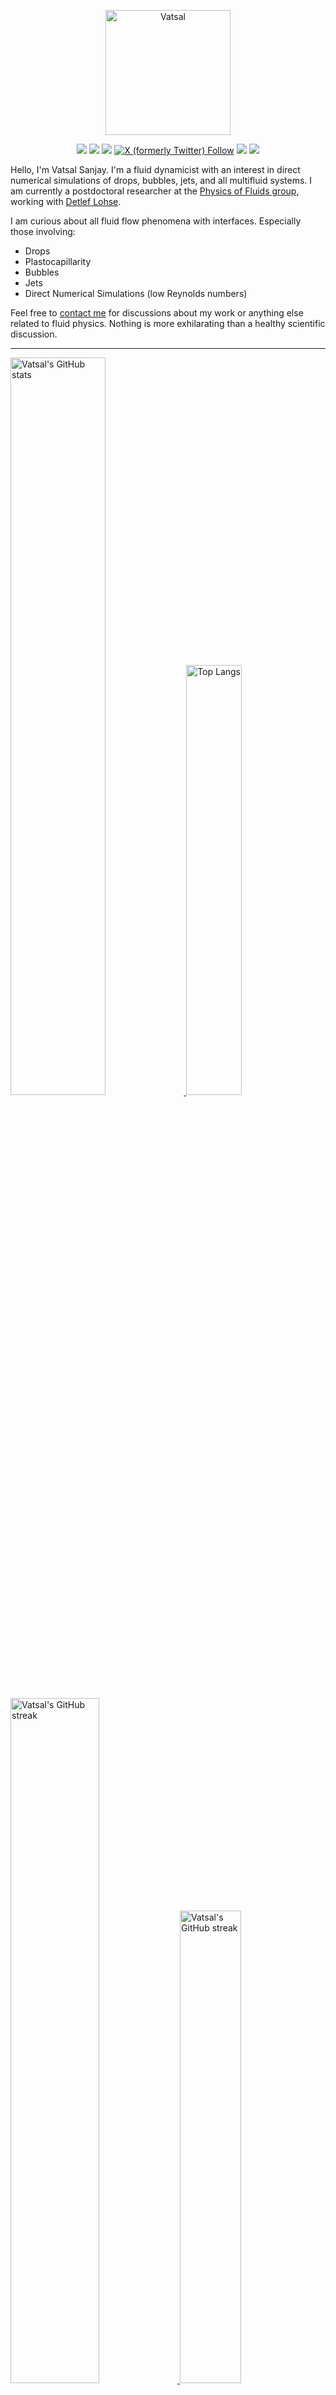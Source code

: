 <center>

[<img alt="Vatsal" width="200px" src="https://www.dropbox.com/s/dxyybgtblo8er6h/Logo_Vatsal_Vector.png?raw=1">](https://www.vatsalsanjay.com)

[<img src="https://img.shields.io/badge/googlescholar-4285F4?&style=for-the-badge&logo=googlescholar&logoColor=white">](https://scholar.google.com/citations?hl=en&user=67aQviYAAAAJ)
[<img src="https://img.shields.io/static/v1.svg?&style=for-the-badge&logo=ResearchGate&label=&message=ResearchGate&logoColor=white&color=green">](https://www.researchgate.net/profile/Vatsal-Sanjay-2)
[<img src="https://img.shields.io/badge/BlueSky-Profile-blue?&style=for-the-badge">](https://bsky.app/profile/vatsalsanjay.bsky.social)
[![X (formerly Twitter) Follow](https://img.shields.io/twitter/follow/VatsalSanjay?style=for-the-badge&link=https%3A%2F%2Ftwitter.com%2FVatsalSanjay)](https://twitter.com/VatsalSanjay)
[<img src="https://img.shields.io/badge/linkedin-0A66C2?&style=for-the-badge&logo=linkedin">](https://www.linkedin.com/in/vatsalsanjay/)
[<img src="https://img.shields.io/badge/orcid-A6CE39?&style=for-the-badge&logo=orcid&logoColor=white">](https://orcid.org/0000-0002-4293-6099)
</center>

Hello, I'm Vatsal Sanjay. I'm a fluid dynamicist with an interest in direct numerical simulations of drops, bubbles, jets, and all multifluid systems. I am currently a postdoctoral researcher at the [Physics of Fluids group](https://pof.tnw.utwente.nl), working with [Detlef Lohse](https://en.wikipedia.org/wiki/Detlef_Lohse). 

I am curious about all fluid flow phenomena with interfaces. Especially those involving:

- Drops
- Plastocapillarity
- Bubbles
- Jets
- Direct Numerical Simulations (low Reynolds numbers)

Feel free to [contact me](mailto:contact@vatsalsanjay.com) for discussions about my work or anything else related to fluid physics. Nothing is more exhilarating than a healthy scientific discussion.

<!-- ![Vatsal's GitHub stats](https://github-readme-stats-xi-wine-74.vercel.app/api?username=VatsalSy&show_icons=true&theme=vision-friendly-dark)

![Top Langs](https://github-readme-stats-xi-wine-74.vercel.app/api/top-langs/?username=VatsalSy&layout=compact&theme=vision-friendly-dark) -->

---

  <a href="https://github.com/VatsalSy" target="_blank">
    <picture>
      <source media="(prefers-color-scheme: dark)" srcset="https://cust-github-readme-stats.vercel.app/api?username=VatsalSy&show_icons=true&theme=vision-friendly-dark" width="55%" height="auto">
      <img alt="Vatsal's GitHub stats" src="https://cust-github-readme-stats.vercel.app/api?username=VatsalSy&show_icons=true&theme=solarized-light&hide_border=true" width="55%" height="auto">
    </picture>
  </a>
  <a href="https://github.com/VatsalSy" target="_blank">
    <picture>
      <source media="(prefers-color-scheme: dark)" srcset="https://cust-github-readme-stats.vercel.app/api/top-langs/?username=VatsalSy&layout=compact&theme=vision-friendly-dark" width="42%" height="auto">
      <img alt="Top Langs" src="https://cust-github-readme-stats.vercel.app/api/top-langs/?username=VatsalSy&layout=compact&theme=solarized-light&hide_border=true" width="42%" height="auto">
    </picture>
  </a>

  <a href="https://github.com/VatsalSy" target="_blank">
    <picture>
      <source media="(prefers-color-scheme: dark)" srcset="https://github-readme-streak-stats-delta-lovat.vercel.app/?user=VatsalSy&theme=vision-friendly-dark" width="53%" height="auto">
      <img alt="Vatsal's GitHub streak" src="https://github-readme-streak-stats-delta-lovat.vercel.app/?user=VatsalSy&theme=solarized-light&hide_border=true" width="53%" height="auto">
    </picture>
  </a>

  <a href="https://www.youtube.com/@VatsalSanjay" target="_blank">
    <picture>
      <source media="(prefers-color-scheme: dark)" srcset="https://cust-youtube-stats-card.vercel.app/api?channelid=UC-eTdHrAM_eQrWOtNLoT19w&theme=vision_friendly_dark&cache_seconds=0" width="44%" height="auto">
      <img alt="Vatsal's GitHub streak" src="https://cust-youtube-stats-card.vercel.app/api?channelid=UC-eTdHrAM_eQrWOtNLoT19w&theme=solarized_light&hide_border=true" width="44%" height="auto">
    </picture>
 </a>

---

### :zap: Recent Activity

<!--START_SECTION:activity-->
1. ❗ Opened issue [#3247](https://github.com/EclipseFdn/open-vsx.org/issues/3247) in [EclipseFdn/open-vsx.org](https://github.com/EclipseFdn/open-vsx.org)
2. 🚀 Published release [Gruvbox Crisp Color Theme (with TeX) – Release v1.0](https://github.com/VatsalSy/gruvbox_custom_themes/releases/tag/v1.0) in [VatsalSy/gruvbox_custom_themes](https://github.com/VatsalSy/gruvbox_custom_themes)
3. 🚀 Published release [Standing Non-Linear Waves – First Official Release](https://github.com/comphy-lab/standing-non-linear-waves/releases/tag/v1.0) in [comphy-lab/standing-non-linear-waves](https://github.com/comphy-lab/standing-non-linear-waves)
4. 🚀 Published release [🚀 RemindersSync v1.0: Your Swift Bridge Between Obsidian & Apple Reminders 🚀](https://github.com/VatsalSy/RemindersSync/releases/tag/v1.0) in [VatsalSy/RemindersSync](https://github.com/VatsalSy/RemindersSync)
5. 🗣 Commented on [#2](https://github.com/VatsalSy/Bursting-Bubble-In-a-Viscoplastic-Medium/issues/2#issuecomment-2530185286) in [VatsalSy/Bursting-Bubble-In-a-Viscoplastic-Medium](https://github.com/VatsalSy/Bursting-Bubble-In-a-Viscoplastic-Medium)
<!--END_SECTION:activity-->
---

### Hi there 👋
<p align="left"> <img src="https://komarev.com/ghpvc/?username=VatsalSy&label=Profile%20views&color=orange&style=for-the-badge" alt="VatsalSy" /> </p>

---
### :zap: More statistics

<!--START_SECTION:github-stats-->
**My Total Overall Commits: 1967** 

**I'm an Early 🐤** 

```text
🌞 Morning                413 commits         █████░░░░░░░░░░░░░░░░░░░░   21.00 % 
🌆 Daytime                693 commits         █████████░░░░░░░░░░░░░░░░   35.23 % 
🌃 Evening                647 commits         ████████░░░░░░░░░░░░░░░░░   32.89 % 
🌙 Night                  214 commits         ███░░░░░░░░░░░░░░░░░░░░░░   10.88 % 
```
📅 **I'm Most Productive on Sunday** 

```text
Monday                   252 commits         ███░░░░░░░░░░░░░░░░░░░░░░   12.81 % 
Tuesday                  265 commits         ███░░░░░░░░░░░░░░░░░░░░░░   13.47 % 
Wednesday                219 commits         ███░░░░░░░░░░░░░░░░░░░░░░   11.13 % 
Thursday                 269 commits         ███░░░░░░░░░░░░░░░░░░░░░░   13.68 % 
Friday                   216 commits         ███░░░░░░░░░░░░░░░░░░░░░░   10.98 % 
Saturday                 366 commits         █████░░░░░░░░░░░░░░░░░░░░   18.61 % 
Sunday                   380 commits         █████░░░░░░░░░░░░░░░░░░░░   19.32 % 
```


<!--END_SECTION:github-stats-->

<!--START_SECTION:waka-->
![Code Time](http://img.shields.io/badge/Code%20Time-874%20hrs%2021%20mins-blue)

![Lines of code](https://img.shields.io/badge/From%20Hello%20World%20I%27ve%20Written-45.6%20million%20lines%20of%20code-blue)

**🐱 My GitHub Data** 

> 📦 3.8 MB Used in GitHub's Storage 
 > 
> 🏆 1,774 Contributions in the Year 2024
 > 
> 🚫 Not Opted to Hire
 > 
> 📜 82 Public Repositories 
 > 
> 🔑 53 Private Repositories 
 > 
📊 **This Week I Spent My Time On** 

```text
🕑︎ Time Zone: Europe/Amsterdam

💬 Programming Languages: 
Other                    42 hrs 54 mins      ██████████████████░░░░░░░   73.78 % 
MATLAB                   6 hrs 5 mins        ███░░░░░░░░░░░░░░░░░░░░░░   10.47 % 
Markdown                 2 hrs 15 mins       █░░░░░░░░░░░░░░░░░░░░░░░░   03.88 % 
Python                   1 hr 38 mins        █░░░░░░░░░░░░░░░░░░░░░░░░   02.83 % 
JSON                     1 hr 20 mins        █░░░░░░░░░░░░░░░░░░░░░░░░   02.31 % 

🔥 Editors: 
Obsidian                 20 hrs 34 mins      █████████░░░░░░░░░░░░░░░░   35.37 % 
VS Code                  12 hrs 3 mins       █████░░░░░░░░░░░░░░░░░░░░   20.73 % 
SparkDesktop             7 hrs 6 mins        ███░░░░░░░░░░░░░░░░░░░░░░   12.21 % 
Warp                     4 hrs 59 mins       ██░░░░░░░░░░░░░░░░░░░░░░░   08.57 % 
Zotero                   3 hrs 45 mins       ██░░░░░░░░░░░░░░░░░░░░░░░   06.46 % 

🐱‍💻 Projects: 
obsidian                 21 hrs 26 mins      █████████░░░░░░░░░░░░░░░░   36.86 % 
temporal-Bayesian        9 hrs 36 mins       ████░░░░░░░░░░░░░░░░░░░░░   16.52 % 
standing-non-linear-waves8 hrs 1 min         ███░░░░░░░░░░░░░░░░░░░░░░   13.81 % 
gruvbox_custom_themes    6 hrs 17 mins       ███░░░░░░░░░░░░░░░░░░░░░░   10.82 % 
Writing                  2 hrs 18 mins       █░░░░░░░░░░░░░░░░░░░░░░░░   03.96 % 

💻 Operating System: 
Mac                      58 hrs 9 mins       █████████████████████████   100.00 % 
```

**I Mostly Code in TeX** 

```text
TeX                      45 repos            ███████░░░░░░░░░░░░░░░░░░   27.44 % 
Python                   7 repos             █░░░░░░░░░░░░░░░░░░░░░░░░   04.27 % 
Swift                    2 repos             ░░░░░░░░░░░░░░░░░░░░░░░░░   01.22 % 
Mathematica              2 repos             ░░░░░░░░░░░░░░░░░░░░░░░░░   01.22 % 
Shell                    1 repo              ░░░░░░░░░░░░░░░░░░░░░░░░░   00.61 % 
```




 Last Updated on 01/01/2025 01:29:46 UTC
<!--END_SECTION:waka-->
---


<a href="https://github.com/VatsalSy" target="_blank">
    <picture>
      <source media="(prefers-color-scheme: dark)" srcset="https://cust-github-readme-activity-graph-lup52w9gb.vercel.app/graph?username=VatsalSy&theme=github-compact&&area=true&hide_border=true&hide_title=true&days=42" width="100%" height="auto">
      <img alt="Vatsal's GitHub stats" src="https://cust-github-readme-activity-graph-lup52w9gb.vercel.app/graph?username=VatsalSy&theme=green&&area=true&hide_border=true&hide_title=true&days=42" width="100%" height="auto">
    </picture>
</a>

<div align="center">
  <a href="https://next.ossinsight.io/widgets/official/analyze-user-contribution-time-distribution?user_id=17101345&period=all_times" target="_blank">
    <picture>
      <source media="(prefers-color-scheme: dark)" srcset="https://next.ossinsight.io/widgets/official/analyze-user-contribution-time-distribution/thumbnail.png?user_id=17101345&period=all_times&image_size=auto&color_scheme=dark" width="721" height="auto">
      <img alt="Contribution Time Distribution of @VatsalSy" src="https://next.ossinsight.io/widgets/official/analyze-user-contribution-time-distribution/thumbnail.png?user_id=17101345&period=all_times&image_size=auto&color_scheme=light" width="721" height="auto">
    </picture>
  </a>
</div>


---
<!-- my-badges start -->
<a href="my-badges/a-commit.md"><img src="https://my-badges.github.io/my-badges/a-commit.png" alt="One of my commit sha starts with &quot;a&quot;." title="One of my commit sha starts with &quot;a&quot;." width="64"></a>
<a href="my-badges/ab-commit.md"><img src="https://my-badges.github.io/my-badges/ab-commit.png" alt="One of my commit sha starts with &quot;ab&quot;." title="One of my commit sha starts with &quot;ab&quot;." width="64"></a>
<a href="my-badges/chore-commit.md"><img src="https://my-badges.github.io/my-badges/chore-commit.png" alt="I did a little housekeeping! 🧹" title="I did a little housekeeping! 🧹" width="64"></a>
<a href="my-badges/covid-19.md"><img src="https://my-badges.github.io/my-badges/covid-19.png" alt="I rolled before Covid-19: Survivor of the Great TP Shortage" title="I rolled before Covid-19: Survivor of the Great TP Shortage" width="64"></a>
<a href="my-badges/delorean.md"><img src="https://my-badges.github.io/my-badges/delorean.png" alt="I committed on the day Doctor Emmett Brown invented the flux capacitor!" title="I committed on the day Doctor Emmett Brown invented the flux capacitor!" width="64"></a>
<a href="my-badges/epic-commit.md"><img src="https://my-badges.github.io/my-badges/epic-commit.png" alt="I made an epic commit with a message over 500 chars." title="I made an epic commit with a message over 500 chars." width="64"></a>
<a href="my-badges/favorite-word.md"><img src="https://my-badges.github.io/my-badges/favorite-word.png" alt="My favorite word is &quot;update&quot;." title="My favorite word is &quot;update&quot;." width="64"></a>
<a href="my-badges/github-anniversary-5.md"><img src="https://my-badges.github.io/my-badges/github-anniversary-5.png" alt="I joined GitHub 5 years ago." title="I joined GitHub 5 years ago." width="64"></a>
<a href="my-badges/mass-delete-commit.md"><img src="https://my-badges.github.io/my-badges/mass-delete-commit.png" alt="When I delete code, I delete a lot." title="When I delete code, I delete a lot." width="64"></a>
<a href="my-badges/mass-delete-commit-10k.md"><img src="https://my-badges.github.io/my-badges/mass-delete-commit-10k.png" alt="When I delete code, I delete a lot." title="When I delete code, I delete a lot." width="64"></a>
<a href="my-badges/polite-coder.md"><img src="https://my-badges.github.io/my-badges/polite-coder.png" alt="I am a polite coder." title="I am a polite coder." width="64"></a>
<a href="my-badges/stars-100.md"><img src="https://my-badges.github.io/my-badges/stars-100.png" alt="I collected 100 stars." title="I collected 100 stars." width="64"></a>
<a href="my-badges/sleepy-coder.md"><img src="https://my-badges.github.io/my-badges/sleepy-coder.png" alt="I am a sleepy coder." title="I am a sleepy coder." width="64"></a>
<a href="my-badges/morning-commits.md"><img src="https://my-badges.github.io/my-badges/morning-commits.png" alt="I commit in the morning." title="I commit in the morning." width="64"></a>
<a href="my-badges/evening-commits.md"><img src="https://my-badges.github.io/my-badges/evening-commits.png" alt="I commit in the evening." title="I commit in the evening." width="64"></a>
<a href="my-badges/midnight-commits.md"><img src="https://my-badges.github.io/my-badges/midnight-commits.png" alt="I commit at midnight." title="I commit at midnight." width="64"></a>
<a href="my-badges/spooky-commit.md"><img src="https://my-badges.github.io/my-badges/spooky-commit.png" alt="I committed on the Halloween! Boo!" title="I committed on the Halloween! Boo!" width="64"></a>
<a href="my-badges/my-badges-contributor.md"><img src="https://my-badges.github.io/my-badges/my-badges-contributor.png" alt="I contributed to &lt;https://github.com/my-badges/my-badges&gt;!" title="I contributed to &lt;https://github.com/my-badges/my-badges&gt;!" width="64"></a>
<a href="my-badges/self-star.md"><img src="https://my-badges.github.io/my-badges/self-star.png" alt="I&apos;ve starred 70 my own repositories." title="I&apos;ve starred 70 my own repositories." width="64"></a>
<a href="my-badges/public-keys-5.md"><img src="https://my-badges.github.io/my-badges/public-keys-5.png" alt="I have five or more public keys" title="I have five or more public keys" width="64"></a>
<!-- my-badges end -->

---


## 😂 Lighten Up Your Day with a Joke!

<p align="center">
  <img src="https://readme-jokes.vercel.app/api" alt="Error fetching resource, Refresh again to view Jokes Card" width="50%" />
</p>
